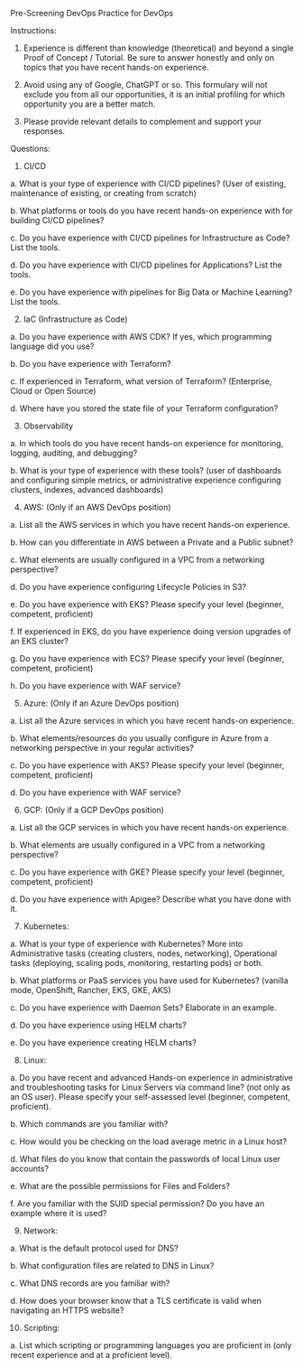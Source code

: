 Pre-Screening DevOps Practice for DevOps

Instructions:

1. Experience is different than knowledge (theoretical) and beyond a single Proof of Concept / Tutorial. Be sure to answer honestly and only on topics that you have recent hands-on experience.

2. Avoid using any of Google, ChatGPT or so. This formulary will not exclude you from all our opportunities, it is an initial profiling for which opportunity you are a better match.

3. Please provide relevant details to complement and support your responses.

Questions:

1. CI/CD

a. What is your type of experience with CI/CD pipelines? (User of existing, maintenance of existing, or creating from scratch)

b. What platforms or tools do you have recent hands-on experience with for building CI/CD pipelines?

c. Do you have experience with CI/CD pipelines for Infrastructure as Code? List the tools.

d. Do you have experience with CI/CD pipelines for Applications? List the tools.

e. Do you have experience with pipelines for Big Data or Machine Learning? List the tools.

2. IaC (Infrastructure as Code)

a. Do you have experience with AWS CDK? If yes, which programming language did you use?

b. Do you have experience with Terraform?

c. If experienced in Terraform, what version of Terraform? (Enterprise, Cloud or Open Source)

d. Where have you stored the state file of your Terraform configuration?

3. Observability

a. In which tools do you have recent hands-on experience for monitoring, logging, auditing, and debugging?

b. What is your type of experience with these tools? (user of dashboards and configuring simple metrics, or administrative experience configuring clusters, indexes, advanced dashboards)

4. AWS: (Only if an AWS DevOps position)

a. List all the AWS services in which you have recent hands-on experience.

b. How can you differentiate in AWS between a Private and a Public subnet?

c. What elements are usually configured in a VPC from a networking perspective?

d. Do you have experience configuring Lifecycle Policies in S3?

e. Do you have experience with EKS? Please specify your level (beginner, competent, proficient)

f. If experienced in EKS, do you have experience doing version upgrades of an EKS cluster?

g. Do you have experience with ECS? Please specify your level (beginner, competent, proficient)

h. Do you have experience with WAF service?

5. Azure: (Only if an Azure DevOps position)

a. List all the Azure services in which you have recent hands-on experience.

b. What elements/resources do you usually configure in Azure from a networking perspective in your regular activities?

c. Do you have experience with AKS? Please specify your level (beginner, competent, proficient)

d. Do you have experience with WAF service?

6. GCP: (Only if a GCP DevOps position)

a. List all the GCP services in which you have recent hands-on experience.

b. What elements are usually configured in a VPC from a networking perspective?

c. Do you have experience with GKE? Please specify your level (beginner, competent, proficient)

d. Do you have experience with Apigee? Describe what you have done with it.

7. Kubernetes:

a. What is your type of experience with Kubernetes? More into Administrative tasks (creating clusters, nodes, networking), Operational tasks (deploying, scaling pods, monitoring, restarting pods) or both.

b. What platforms or PaaS services you have used for Kubernetes? (vanilla mode, OpenShift, Rancher, EKS, GKE, AKS)

c. Do you have experience with Daemon Sets? Elaborate in an example.

d. Do you have experience using HELM charts?

e. Do you have experience creating HELM charts?

8. Linux:

a. Do you have recent and advanced Hands-on experience in administrative and troubleshooting tasks for Linux Servers via command line? (not only as an OS user). Please specify your self-assessed level (beginner, competent, proficient).

b. Which commands are you familiar with?

c. How would you be checking on the load average metric in a Linux host?

d. What files do you know that contain the passwords of local Linux user accounts?

e. What are the possible permissions for Files and Folders?

f. Are you familiar with the SUID special permission? Do you have an example where it is used?

9. Network:

a. What is the default protocol used for DNS?

b. What configuration files are related to DNS in Linux?

c. What DNS records are you familiar with?

d. How does your browser know that a TLS certificate is valid when navigating an HTTPS website?

10. Scripting:

a. List which scripting or programming languages you are proficient in (only recent experience and at a proficient level).